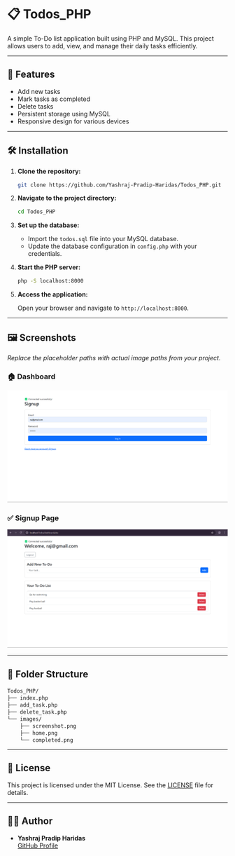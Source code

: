 # 📋 Todos_PHP

A simple To-Do list application built using PHP and MySQL. This project allows users to add, view, and manage their daily tasks efficiently.

---

## 🚀 Features

- Add new tasks
- Mark tasks as completed
- Delete tasks
- Persistent storage using MySQL
- Responsive design for various devices

---

## 🛠️ Installation

1. **Clone the repository:**

   ```bash
   git clone https://github.com/Yashraj-Pradip-Haridas/Todos_PHP.git
   ```

2. **Navigate to the project directory:**

   ```bash
   cd Todos_PHP
   ```

3. **Set up the database:**

   - Import the `todos.sql` file into your MySQL database.
   - Update the database configuration in `config.php` with your credentials.

4. **Start the PHP server:**

   ```bash
   php -S localhost:8000
   ```

5. **Access the application:**

   Open your browser and navigate to `http://localhost:8000`.

---

## 🖼️ Screenshots

_Replace the placeholder paths with actual image paths from your project._

### 🏠 Dashboard

![Signup Page](images/Singup.png)

### ✅ Signup Page

![Dashboard](images/Dashboard.png)

---

## 📂 Folder Structure

```
Todos_PHP/
├── index.php
├── add_task.php
├── delete_task.php
└── images/
    ├── screenshot.png
    ├── home.png
    └── completed.png
```

---

## 📄 License

This project is licensed under the MIT License. See the [LICENSE](LICENSE) file for details.

---

## 🙋‍♂️ Author

- **Yashraj Pradip Haridas**  
  [GitHub Profile](https://github.com/Yashraj-Pradip-Haridas)
